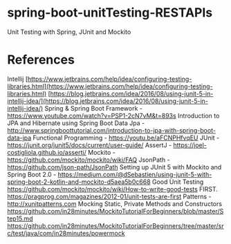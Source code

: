 # spring-boot-unitTesting-RESTAPIs
Unit Testing with Spring, JUnit and Mockito

# References
Intellij 
[https://www.jetbrains.com/help/idea/configuring-testing-libraries.html](https://www.jetbrains.com/help/idea/configuring-testing-libraries.html)
[https://blog.jetbrains.com/idea/2016/08/using-junit-5-in-intellij-idea/](https://blog.jetbrains.com/idea/2016/08/using-junit-5-in-intellij-idea/)
Spring & Spring Boot Framework - https://www.youtube.com/watch?v=PSP1-2cN7vM&t=893s
Introduction to JPA and Hibernate using Spring Boot Data Jpa - http://www.springboottutorial.com/introduction-to-jpa-with-spring-boot-data-jpa
Functional Programming - https://youtu.be/aFCNPHfvqEU
JUnit - https://junit.org/junit5/docs/current/user-guide/
AssertJ - https://joel-costigliola.github.io/assertj/
Mockito - https://github.com/mockito/mockito/wiki/FAQ
JsonPath - https://github.com/json-path/JsonPath
Setting up JUnit 5 with Mockito and Spring Boot 2.0 - https://medium.com/@dSebastien/using-junit-5-with-spring-boot-2-kotlin-and-mockito-d5aea5b0c668
Good Unit Testing
https://github.com/mockito/mockito/wiki/How-to-write-good-tests
FIRST. https://pragprog.com/magazines/2012-01/unit-tests-are-first
Patterns - http://xunitpatterns.com
Mocking Static, Private Methods and Constructors
https://github.com/in28minutes/MockitoTutorialForBeginners/blob/master/Step15.md
https://github.com/in28minutes/MockitoTutorialForBeginners/tree/master/src/test/java/com/in28minutes/powermock
